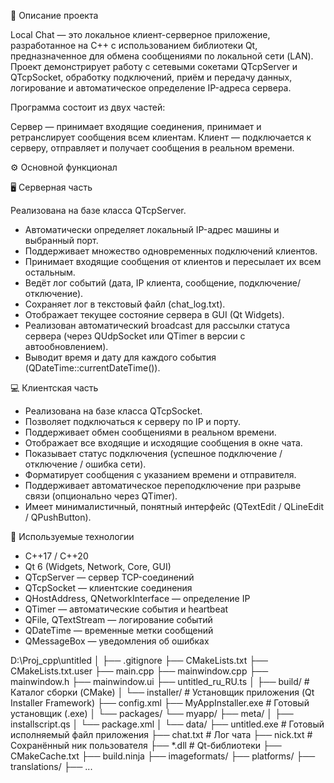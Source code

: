 📘 Описание проекта

Local Chat — это локальное клиент-серверное приложение, разработанное на C++ с использованием библиотеки Qt, предназначенное для обмена сообщениями по локальной сети (LAN).
Проект демонстрирует работу с сетевыми сокетами QTcpServer и QTcpSocket, обработку подключений, приём и передачу данных, логирование и автоматическое определение IP-адреса сервера.

Программа состоит из двух частей:

Сервер — принимает входящие соединения, принимает и ретранслирует сообщения всем клиентам.
Клиент — подключается к серверу, отправляет и получает сообщения в реальном времени.

⚙️ Основной функционал

🖥️ Серверная часть

Реализована на базе класса QTcpServer.
- Автоматически определяет локальный IP-адрес машины и выбранный порт.
- Поддерживает множество одновременных подключений клиентов.
- Принимает входящие сообщения от клиентов и пересылает их всем остальным.
- Ведёт лог событий (дата, IP клиента, сообщение, подключение/отключение).
- Сохраняет лог в текстовый файл (chat_log.txt).
- Отображает текущее состояние сервера в GUI (Qt Widgets).
- Реализован автоматический broadcast для рассылки статуса сервера (через QUdpSocket или QTimer в версии с автообновлением).
- Выводит время и дату для каждого события (QDateTime::currentDateTime()).
  

💻 Клиентская часть

- Реализована на базе класса QTcpSocket.
- Позволяет подключаться к серверу по IP и порту.
- Поддерживает обмен сообщениями в реальном времени.
- Отображает все входящие и исходящие сообщения в окне чата.
- Показывает статус подключения (успешное подключение / отключение / ошибка сети).
- Форматирует сообщения с указанием времени и отправителя.
- Поддерживает автоматическое переподключение при разрыве связи (опционально через QTimer).
- Имеет минималистичный, понятный интерфейс (QTextEdit / QLineEdit / QPushButton).


🧠 Используемые технологии

- C++17 / C++20
- Qt 6 (Widgets, Network, Core, GUI)
- QTcpServer — сервер TCP-соединений
- QTcpSocket — клиентские соединения
- QHostAddress, QNetworkInterface — определение IP
- QTimer — автоматические события и heartbeat
- QFile, QTextStream — логирование событий
- QDateTime — временные метки сообщений
- QMessageBox — уведомления об ошибках


D:\Proj_cpp\untitled
│
├── .gitignore
├── CMakeLists.txt
├── CMakeLists.txt.user
├── main.cpp
├── mainwindow.cpp
├── mainwindow.h
├── mainwindow.ui
├── untitled_ru_RU.ts
│
├── build/                          # Каталог сборки (CMake)
│
└── installer/                      # Установщик приложения (Qt Installer Framework)
    ├── config.xml
    ├── MyAppInstaller.exe          # Готовый установщик (.exe)
    │
    └── packages/
        └── myapp/
            ├── meta/
            │   ├── installscript.qs
            │   └── package.xml
            │
            └── data/
                ├── untitled.exe            # Готовый исполняемый файл приложения
                ├── chat.txt                # Лог чата
                ├── nick.txt                # Сохранённый ник пользователя
                ├── *.dll                   # Qt-библиотеки
                ├── CMakeCache.txt
                ├── build.ninja
                ├── imageformats/
                ├── platforms/
                ├── translations/
                ├── ...


